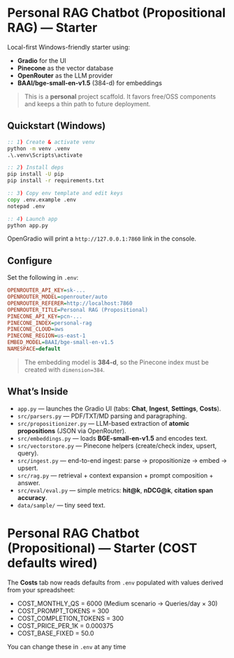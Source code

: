 # Personal RAG Chatbot (Propositional RAG) — Starter

Local-first Windows-friendly starter using:
- **Gradio** for the UI
- **Pinecone** as the vector database
- **OpenRouter** as the LLM provider
- **BAAI/bge-small-en-v1.5** (384-d) for embeddings

> This is a **personal** project scaffold. It favors free/OSS components and keeps a thin path to future deployment.

## Quickstart (Windows)

```bat
:: 1) Create & activate venv
python -m venv .venv
.\.venv\Scripts\activate

:: 2) Install deps
pip install -U pip
pip install -r requirements.txt

:: 3) Copy env template and edit keys
copy .env.example .env
notepad .env

:: 4) Launch app
python app.py
```

OpenGradio will print a `http://127.0.0.1:7860` link in the console.

## Configure

Set the following in `.env`:

```ini
OPENROUTER_API_KEY=sk-...
OPENROUTER_MODEL=openrouter/auto
OPENROUTER_REFERER=http://localhost:7860
OPENROUTER_TITLE=Personal RAG (Propositional)
PINECONE_API_KEY=pcn-...
PINECONE_INDEX=personal-rag
PINECONE_CLOUD=aws
PINECONE_REGION=us-east-1
EMBED_MODEL=BAAI/bge-small-en-v1.5
NAMESPACE=default
```

> The embedding model is **384-d**, so the Pinecone index must be created with `dimension=384`.

## What’s Inside

- `app.py` — launches the Gradio UI (tabs: **Chat**, **Ingest**, **Settings**, **Costs**).
- `src/parsers.py` — PDF/TXT/MD parsing and paragraphing.
- `src/propositionizer.py` — LLM-based extraction of **atomic propositions** (JSON via OpenRouter).
- `src/embeddings.py` — loads **BGE-small-en-v1.5** and encodes text.
- `src/vectorstore.py` — Pinecone helpers (create/check index, upsert, query).
- `src/ingest.py` — end-to-end ingest: parse → propositionize → embed → upsert.
- `src/rag.py` — retrieval + context expansion + prompt composition + answer.
- `src/eval/eval.py` — simple metrics: **hit@k**, **nDCG@k**, **citation span accuracy**.
- `data/sample/` — tiny seed text.

# Personal RAG Chatbot (Propositional) — Starter (COST defaults wired)

The **Costs** tab now reads defaults from `.env` populated with values derived from your spreadsheet:

- COST_MONTHLY_QS = 6000  (Medium scenario → Queries/day × 30)
- COST_PROMPT_TOKENS = 300
- COST_COMPLETION_TOKENS = 300
- COST_PRICE_PER_1K = 0.000375
- COST_BASE_FIXED = 50.0

You can change these in `.env` at any time
